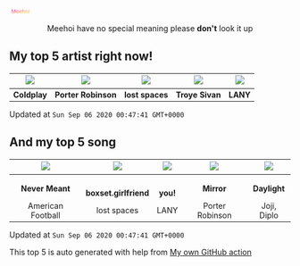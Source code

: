![Meehoi Logo](https://github.com/beam41/beam41/raw/master/mh.svg)
<p align="center">Meehoi have no special meaning please <b>don't</b> look it up</p>

## My top 5 artist right now!
<!-- table start -->
|<img src="https://i.scdn.co/image/73a21de115738931d6c7760408ed367812b55ccd">|<img src="https://i.scdn.co/image/50c288dcdab974637f634438faeafbd4a96ece81">|<img src="https://i.scdn.co/image/9f4f434b79246015baa1c91fb778404453f9795e">|<img src="https://i.scdn.co/image/01055eb987b2124d44e05c313f040cb372a71f92">|<img src="https://i.scdn.co/image/7242d5d165e671eacf02cee6533a005fc1f5c6ca">|
| :---: | :---: | :---: | :---: | :---: |
|<b>Coldplay</b>|<b>Porter Robinson</b>|<b>lost spaces</b>|<b>Troye Sivan</b>|<b>LANY</b>|

Updated at `Sun Sep 06 2020 00:47:41 GMT+0000`
<!-- table end -->

## And my top 5 song
<!-- table song start -->
|<img src="https://i.scdn.co/image/ab67616d00001e02d6dfafe62fef3ad433ff77d8">|<img src="https://i.scdn.co/image/ab67616d00001e024dc99da0b258b72cdb8fcc04">|<img src="https://i.scdn.co/image/ab67616d00001e023c37dd25c0e26b65c508fd74">|<img src="https://i.scdn.co/image/ab67616d00001e0220cf064f71a0d424349c9f6a">|<img src="https://i.scdn.co/image/ab67616d00001e020e991b59cee17246a5e604d0">|
| :---: | :---: | :---: | :---: | :---: |
|<p><b>Never Meant</b></p> American Football|<p><b>boxset.girlfriend</b></p> lost spaces|<p><b>you!</b></p> LANY|<p><b>Mirror</b></p> Porter Robinson|<p><b>Daylight</b></p> Joji, Diplo|

Updated at `Sun Sep 06 2020 00:47:41 GMT+0000`
<!-- table song end -->

This top 5 is auto generated with help from [My own GitHub action](https://github.com/beam41/spotify-listening)